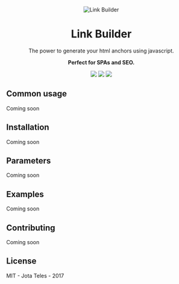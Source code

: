 <p align="center">
  <br>
   <img src="https://openclipart.org/image/160px/svg_to_png/287669/link-builder.png&disposition=attachment" alt="Link Builder" title="Link Builder by  cliparteles ( https://openclipart.org/user-detail/cliparteles )" />
  <br>
  <h1 align="center">Link Builder</h1>
</p>
<p align="center">  
  The power to generate your html anchors using javascript.
</p>
<p align="center">
  <p align="center"><strong>Perfect for SPAs and SEO.</strong></p>
  <p align="center">
<a href="https://www.codacy.com/app/josetelesmaciel/link-builder?utm_source=github.com&amp;utm_medium=referral&amp;utm_content=teles/link-builder&amp;utm_campaign=Badge_Grade"><img src="https://api.codacy.com/project/badge/Grade/edd7aadb99f2426592d0b9a4aeb5f5aa"/></a>  
    <a href="https://www.npmjs.com/package/link-builder"><img src="https://img.shields.io/npm/v/link-builder.svg"></a>
    <a href="https://opensource.org/licenses/MIT"><img src="https://img.shields.io/badge/license-MIT-blue.svg"></a>
  </p>
</p> 


## Common usage

Coming soon

## Installation
Coming soon

## Parameters
Coming soon

## Examples
Coming soon

## Contributing
Coming soon

## License
MIT - Jota Teles - 2017
